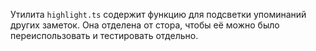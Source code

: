 Утилита `highlight.ts` содержит функцию для подсветки упоминаний других заметок. Она отделена от стора, чтобы её можно было переиспользовать и тестировать отдельно.
